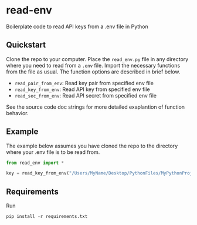 # read-env
Boilerplate code to read API keys from a .env file in Python

## Quickstart

Clone the repo to your computer. Place the `read_env.py` file in any directory where you need to read from a `.env` file. Import the necessary functions from the file as usual. The function options are described in brief below.

- `read_pair_from_env`: Read key pair from specified env file
- `read_key_from_env`: Read API key from specified env file
- `read_sec_from_env`: Read API secret from specified env file

See the source code doc strings for more detailed exaplantion of function behavior.

## Example

The example below assumes you have cloned the repo to the directory where your .env file is to be read from.

```python
from read_env import *

key = read_key_from_env("/Users/MyName/Desktop/PythonFiles/MyPythonProject/my_env_file.env")
```

## Requirements

Run 

```
pip install -r requirements.txt
```
